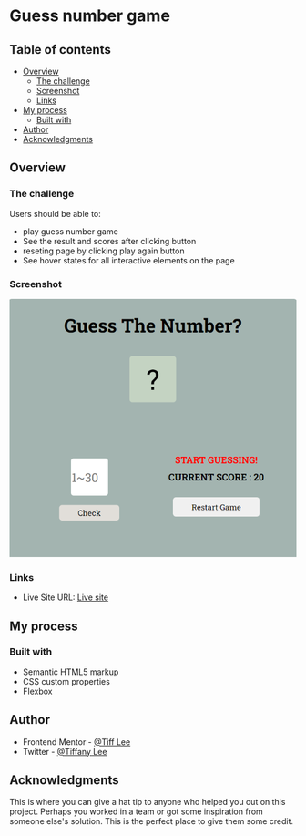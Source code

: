 # Guess number game

## Table of contents

- [Overview](#overview)
  - [The challenge](#the-challenge)
  - [Screenshot](#screenshot)
  - [Links](#links)
- [My process](#my-process)
  - [Built with](#built-with)
- [Author](#author)
- [Acknowledgments](#acknowledgments)

## Overview

### The challenge

Users should be able to:

- play guess number game
- See the result and scores after clicking button
- reseting page by clicking play again button
- See hover states for all interactive elements on the page

### Screenshot

![](./Screenshot%202023-03-14%20212612.png)

### Links

- Live Site URL: [Live site](https://tiffanyleecodes.github.io/guess-number-game/)

## My process

### Built with

- Semantic HTML5 markup
- CSS custom properties
- Flexbox

## Author

- Frontend Mentor - [@Tiff Lee](https://www.frontendmentor.io/profile/tifflee7784)
- Twitter - [@Tiffany Lee](https://twitter.com/CodeTiffanyL)

## Acknowledgments

This is where you can give a hat tip to anyone who helped you out on this project. Perhaps you worked in a team or got some inspiration from someone else's solution. This is the perfect place to give them some credit.
